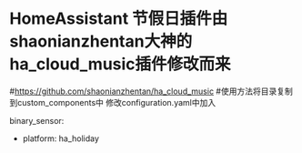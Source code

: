 # HomeAssistant 节假日插件由shaonianzhentan大神的ha_cloud_music插件修改而来
#https://github.com/shaonianzhentan/ha_cloud_music
#使用方法将目录复制到custom_components中
修改configuration.yaml中加入

binary_sensor:
  - platform: ha_holiday
